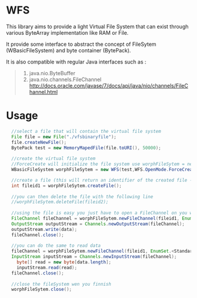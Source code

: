 # WFS
This library aims to provide a light Virtual File System that can exist through various ByteArray implementation like RAM or File.

It provide some interface to abstract the concept of FileSytem (WBasicFileSystem) and byte container (BytePack).

It is also compatible with regular Java interfaces such as :
>1. java.nio.ByteBuffer
>2. java.nio.channels.FileChannel http://docs.oracle.com/javase/7/docs/api/java/nio/channels/FileChannel.html

# Usage
```java
  //select a file that will contain the virtual file system
  File file = new File("./vfsbinaryfile");
  file.createNewFile();
  BytePack test = new MemoryMapedFile(file.toURI(), 50000);
	
  //create the virtual file system
  //ForceCreate will initialize the file system use worphFileSytem = new WFS(test); if its already created in this file 
  WBasicFileSystem worphFileSytem = new WFS(test,WFS.OpenMode.ForceCreate);

  //create a file (this will return an identifier of the created file - in the basic implementation of this file system there is no concept of path)
  int fileid1 = worphFileSytem.createFile();
	
  //you can then delete the file with the following line
  //worphFileSytem.deleteFile(fileid2);
	
  //using the file is easy you just have to open a FileChannel on you will be able to use it like any other java FileChannel
  FileChannel fileChannel = worphFileSytem.newFileChannel(fileid1, EnumSet.<StandardOpenOption>of(StandardOpenOption.WRITE));
  OutputStream outputStream = Channels.newOutputStream(fileChannel);
  outputStream.write(data);
  fileChannel.close();
	
  //you can do the same to read data
  fileChannel = worphFileSytem.newFileChannel(fileid1, EnumSet.<StandardOpenOption>of(StandardOpenOption.READ));
  InputStream inputStream = Channels.newInputStream(fileChannel);
	byte[] read = new byte[data.length];
	inputStream.read(read);
  fileChannel.close();
	
  //close the fileSystem wen you finnish
  worphFileSytem.close();
```
			
